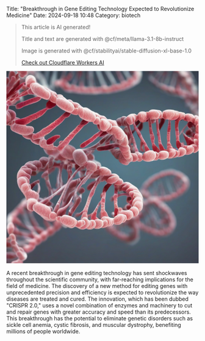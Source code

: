 Title: "Breakthrough in Gene Editing Technology Expected to Revolutionize Medicine"
Date: 2024-09-18 10:48
Category: biotech

> This article is AI generated!
> 
> Title and text are generated with @cf/meta/llama-3.1-8b-instruct
> 
> Image is generated with @cf/stabilityai/stable-diffusion-xl-base-1.0
> 
> [Check out Cloudflare Workers AI](https://developers.cloudflare.com/workers-ai/models/)


![Alt Text](images/2024-09-18-breakthrough-in-gene-editing-technology-expected-to-revolutionize-medicine.png)

A recent breakthrough in gene editing technology has sent shockwaves throughout the scientific community, with far-reaching implications for the field of medicine. The discovery of a new method for editing genes with unprecedented precision and efficiency is expected to revolutionize the way diseases are treated and cured. The innovation, which has been dubbed "CRISPR 2.0," uses a novel combination of enzymes and machinery to cut and repair genes with greater accuracy and speed than its predecessors. This breakthrough has the potential to eliminate genetic disorders such as sickle cell anemia, cystic fibrosis, and muscular dystrophy, benefiting millions of people worldwide.